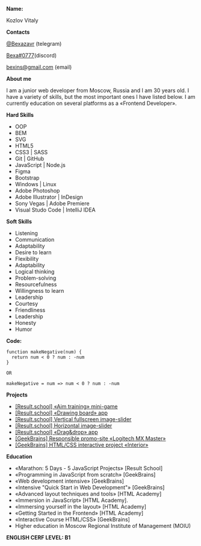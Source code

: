 **Name:** 

Kozlov Vitaly

**Contacts** 

[@Bexazavr](https://t.me/Bexazavr) (telegram)

[Bexa#0777](https://discordapp.com/users/81809682796122112/)(discord)

<bexins@gmail.com> (email)

**About me** 

I am a junior web developer from Moscow, Russia and I am 30 years old. I have a variety of skills, but the most important ones I have listed below. I am currently education on several platforms as a «Frontend Developer».

**Hard Skills**
- OOP
- BEM
- SVG
- HTML5
- CSS3 | SASS
- Git | GitHub
- JavaScript | Node.js
- Figma
- Bootstrap
- Windows | Linux
- Adobe Photoshop
- Adobe Illustrator | InDesign
- Sony Vegas | Adobe Premiere
- Visual Studo Code | IntelliJ IDEA
    
**Soft Skills**
- Listening
- Communication
- Adaptability
- Desire to learn
- Flexibility
- Adaptability
- Logical thinking
- Problem-solving
- Resourcefulness
- Willingness to learn
- Leadership
- Courtesy
- Friendliness
- Leadership
- Honesty
- Humor
    
**Code:** 
```
function makeNegative(num) {
  return num < 0 ? num : -num
}

OR

makeNegative = num => num < 0 ? num : -num
```
**Projects**
- [[Result.school] «Aim training» mini-game](https://bexazavr.github.io/aim-training/)
- [[Result.school] «Drawing board» app](https://bexazavr.github.io/drawing-board/)
- [[Result.school] Vertical fullscreen image-slider](https://bexazavr.github.io/vertical-fullscreen-slider/)
- [[Result.school] Horizontal image-slider](https://bexazavr.github.io/horizontal-slider/)
- [[Result.school] «Drag&drop» app](https://bexazavr.github.io/drag-drop/)
- [[GeekBrains] Responsible promo-site «Logitech MX Master»](https://bexazavr.github.io/logitech-mouse-promo-site/)
- [[GeekBrains] HTML/CSS interactive project «Interior»](https://bexazavr.github.io/interior-site/)

**Education**

- «Marathon: 5 Days - 5 JavaScript Projects» [Result School]
- «Programming in JavaScript from scratch» [GeekBrains]
- «Web development intensive» [GeekBrains]
- «Intensive "Quick Start in Web Development"» [GeekBrains]
- «Advanced layout techniques and tools» [HTML Academy]
- «Immersion in JavaScript» [HTML Academy].
- «Immersing yourself in the layout» [HTML Academy]
- «Getting Started in the Frontend» [HTML Academy]
- «Interactive Course HTML/CSS» [GeekBrains]
- Higher education in Moscow Regional Institute of Management (MOIU)

**ENGLISH CERF LEVEL: B1**
